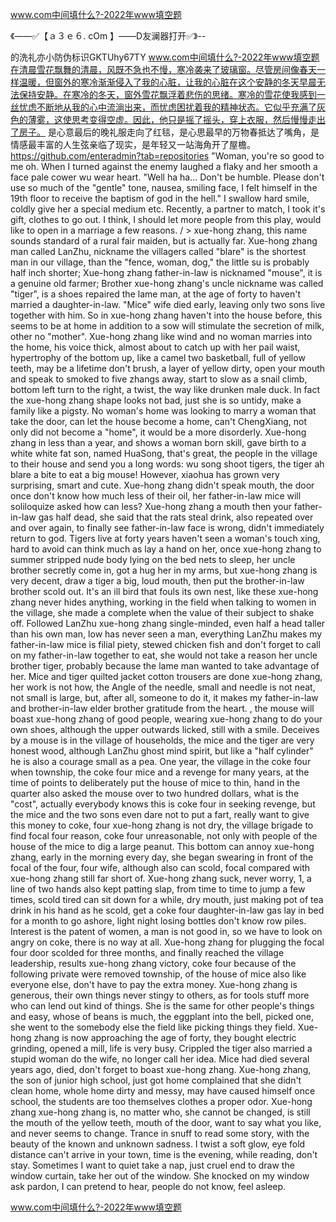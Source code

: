 www.com中间填什么?-2022年www填空题

《——✅【ａ３ｅ６. cOm 】——D友澜器打开✅》--

的洗礼亦小防伪标识GKTUhy67TY
www.com中间填什么?-2022年www填空题在清晨雪花飘舞的清晨，风既不急也不慢，寒冷袭来了玻璃窗。尽管房间像春天一样温暖，但窗外的寒冷渐渐侵入了我的心脏，让我的心脏在这个安静的冬天早晨无法保持安静。在寒冷的冬天，窗外雪花飘浮着悲伤的思绪。寒冷的雪花使我感到一丝忧虑不断地从我的心中流淌出来，而忧虑困扰着我的精神状态。它似乎充满了灰色的薄雾，这使思考变得空虚。因此，他只是摇了摇头，穿上衣服，然后慢慢走出了房子。
是心意最后的晚礼服走向了红毯，是心思最早的万物春抵达了嘴角，是情感最丰富的人生弦亲临了现实，是年轻又一站海角开了屋檐。
https://github.com/enteradmin?tab=repositories
"Woman, you're so good to me oh.
When I turned against the enemy laughed a flaky and her smooth a face pale cower wu wear heart.
"Well ha ha...
Don't be humble.
Please don't use so much of the "gentle" tone, nausea, smiling face, I felt himself in the 19th floor to receive the baptism of god in the hell."
I swallow hard smile, coldly give her a special medium etc.
Recently, a partner to match, I took it's gift, clothes to go out.
I think, I should let more people from this play, would like to open in a marriage a few reasons.
/ > xue-hong zhang, this name sounds standard of a rural fair maiden, but is actually far.
Xue-hong zhang man called LanZhu, nickname the villagers called "blare" is the shortest man in our village, than the "fence, woman, dog," the little su is probably half inch shorter;
Xue-hong zhang father-in-law is nicknamed "mouse", it is a genuine old farmer;
Brother xue-hong zhang's uncle nickname was called "tiger", is a shoes repaired the lame man, at the age of forty to haven't married a daughter-in-law.
"Mice" wife died early, leaving only two sons live together with him.
So in xue-hong zhang haven't into the house before, this seems to be at home in addition to a sow will stimulate the secretion of milk, other no "mother".
Xue-hong zhang like wind and no woman marries into the home, his voice thick, almost about to catch up with her pail waist, hypertrophy of the bottom up, like a camel two basketball, full of yellow teeth, may be a lifetime don't brush, a layer of yellow dirty, open your mouth and speak to smoked to five zhangs away, start to slow as a snail climb, bottom left turn to the right, a twist, the way like drunken male duck.
In fact the xue-hong zhang shape looks not bad, just she is so untidy, make a family like a pigsty.
No woman's home was looking to marry a woman that take the door, can let the house become a home, can't ChengXiang, not only did not become a "home", it would be a more disorderly.
Xue-hong zhang in less than a year, and shows a woman born skill, gave birth to a white white fat son, named HuaSong, that's great, the people in the village to their house and send you a long words: wu song shoot tigers, the tiger ah blare a bite to eat a big mouse!
However, xiaohua has grown very surprising, smart and cute.
Xue-hong zhang didn't speak mouth, the door once don't know how much less of their oil, her father-in-law mice will soliloquize asked how can less?
Xue-hong zhang a mouth then your father-in-law gas half dead, she said that the rats steal drink, also repeated over and over again, to finally see father-in-law face is wrong, didn't immediately return to god.
Tigers live at forty years haven't seen a woman's touch xing, hard to avoid can think much as lay a hand on her, once xue-hong zhang to summer stripped nude body lying on the bed nets to sleep, her uncle brother secretly come in, got a hug her in my arms, but xue-hong zhang is very decent, draw a tiger a big, loud mouth, then put the brother-in-law brother scold out.
It's an ill bird that fouls its own nest, like these xue-hong zhang never hides anything, working in the field when talking to women in the village, she made a complete when the value of their subject to shake off.
Followed LanZhu xue-hong zhang single-minded, even half a head taller than his own man, low has never seen a man, everything LanZhu makes my father-in-law mice is filial piety, stewed chicken fish and don't forget to call on my father-in-law together to eat, she would not take a reason her uncle brother tiger, probably because the lame man wanted to take advantage of her.
Mice and tiger quilted jacket cotton trousers are done xue-hong zhang, her work is not how, the Angle of the needle, small and needle is not neat, not small is large, but, after all, someone to do it, it makes my father-in-law and brother-in-law elder brother gratitude from the heart.
, the mouse will boast xue-hong zhang of good people, wearing xue-hong zhang to do your own shoes, although the upper outwards licked, still with a smile.
Deceives by a mouse is in the village of households, the mice and the tiger are very honest wood, although LanZhu ghost mind spirit, but like a "half cylinder" he is also a courage small as a pea.
One year, the village in the coke four when township, the coke four mice and a revenge for many years, at the time of points to deliberately put the house of mice to thin, hand in the quarter also asked the mouse over to two hundred dollars, what is the "cost", actually everybody knows this is coke four in seeking revenge, but the mice and the two sons even dare not to put a fart, really want to give this money to coke, four xue-hong zhang is not dry, the village brigade to find focal four reason, coke four unreasonable, not only with people of the house of the mice to dig a large peanut.
This bottom can annoy xue-hong zhang, early in the morning every day, she began swearing in front of the focal of the four, four wife, although also can scold, focal compared with xue-hong zhang still far short of.
Xue-hong zhang suck, never worry, 1, a line of two hands also kept patting slap, from time to time to jump a few times, scold tired can sit down for a while, dry mouth, just making pot of tea drink in his hand as he scold, get a coke four daughter-in-law gas lay in bed for a month to go ashore, light night losing bottles don't know row piles.
Interest is the patent of women, a man is not good in, so we have to look on angry on coke, there is no way at all.
Xue-hong zhang for plugging the focal four door scolded for three months, and finally reached the village leadership, results xue-hong zhang victory, coke four because of the following private were removed township, of the house of mice also like everyone else, don't have to pay the extra money.
Xue-hong zhang is generous, their own things never stingy to others, as for tools stuff more who can lend out kind of things.
She is the same for other people's things and easy, whose of beans is much, the eggplant into the bell, picked one, she went to the somebody else the field like picking things they field.
Xue-hong zhang is now approaching the age of forty, they bought electric grinding, opened a mill, life is very busy.
Crippled the tiger also married a stupid woman do the wife, no longer call her idea.
Mice had died several years ago, died, don't forget to boast xue-hong zhang.
Xue-hong zhang, the son of junior high school, just got home complained that she didn't clean home, whole home dirty and messy, may have caused himself once school, the students are too themselves clothes a proper odor.
Xue-hong zhang xue-hong zhang is, no matter who, she cannot be changed, is still the mouth of the yellow teeth, mouth of the door, want to say what you like, and never seems to change.
Trance in snuff to read some story, with the beauty of the known and unknown sadness.
I twist a soft glow, eye fold distance can't arrive in your town, time is the evening, while reading, don't stay.
Sometimes I want to quiet take a nap, just cruel end to draw the window curtain, take her out of the window.
She knocked on my window ask pardon, I can pretend to hear, people do not know, feel asleep.




www.com中间填什么?-2022年www填空题
